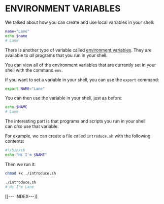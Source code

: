 # ENVIRONMENT VARIABLES

We talked about how you can create and use local variables in your shell:

```bash
name="Lane"
echo $name
# Lane
```

There is another type of variable called [environment variables](https://en.wikipedia.org/wiki/Environment_variable). They are available to _all_ programs that you run in your shell.

You can view all of the environment variables that are currently set in your shell with the command `env`.

If you want to set a variable in your shell, you can use the `export` command:

```bash
export NAME="Lane"
```

You can then use the variable in your shell, just as before:

```bash
echo $NAME
# Lane
```

The interesting part is that programs and scripts you run in your shell can _also_ use that variable:

For example, we can create a file called `introduce.sh` with the following contents:

```bash
#!/bin/sh
echo "Hi I'm $NAME"
```

Then we run it:

```bash
chmod +x ./introduce.sh

./introduce.sh
# Hi I'm Lane
```


[[--- INDEX---]]